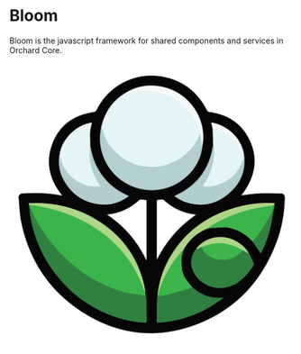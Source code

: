 # Bloom

Bloom is the javascript framework for shared components and services in Orchard Core.

![Bloom](assets/bloom.svg)